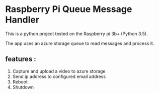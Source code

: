 # Raspberry Pi Queue Message Handler

This is a python project tested on the Raspberry pi 3b+ (Python 3.5).

The app uses an azure storage queue to read messages and process it. 

## features :
1. Capture and upload a video to azure storage
2. Send ip address to configured email address
3. Reboot
4. Shutdown
